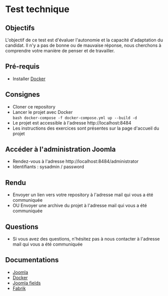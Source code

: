# Test technique

## Objectifs
L'objectif de ce test est d'évaluer l'autonomie et la capacité d'adaptation du candidat. Il n'y a pas de bonne ou de mauvaise réponse, nous cherchons à comprendre votre manière de penser et de travailler.

## Pré-requis
- Installer [Docker](https://docs.docker.com/get-docker/)

## Consignes
- Cloner ce repository
- Lancer le projet avec Docker\
``bash
  docker-compose -f docker-compose.yml up --build -d
``
- Le projet est accessible à l'adresse http://localhost:8484
- Les instructions des exercices sont présentes sur la page d'accueil du projet

## Accéder à l'administration Joomla
- Rendez-vous à l'adresse http://localhost:8484/administrator
- Identifiants : sysadmin / password

## Rendu
- Envoyer un lien vers votre repository à l'adresse mail qui vous a été communiquée
- OU Envoyer une archive du projet à l'adresse mail qui vous a été communiquée

## Questions
- Si vous avez des questions, n'hésitez pas à nous contacter à l'adresse mail qui vous a été communiquée

## Documentations
- [Joomla](https://docs.joomla.org/Portal:Beginners/fr)
- [Docker](https://docs.docker.com/)
- [Joomla fields](https://docs.joomla.org/Standard_form_field_types)
- [Fabrik](https://fabrikar.com/forums/index.php?wiki/index/)
